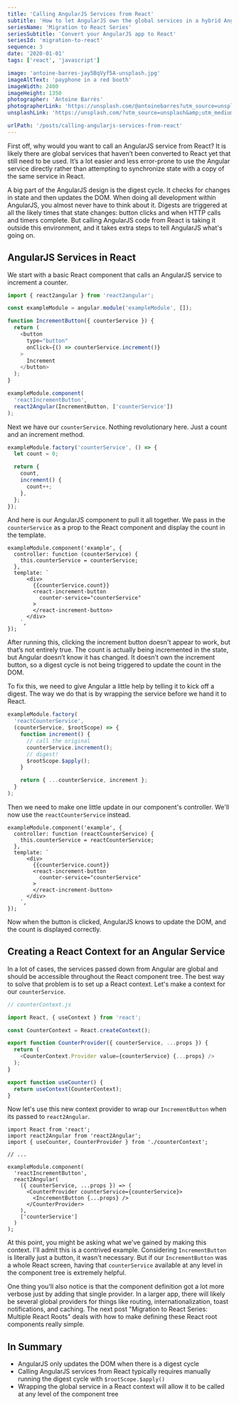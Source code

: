 ```yaml
---
title: 'Calling AngularJS Services from React'
subtitle: 'How to let AngularJS own the global services in a hybrid AngularJS React app'
seriesName: 'Migration to React Series'
seriesSubtitle: 'Convert your AngularJS app to React'
seriesId: 'migration-to-react'
sequence: 3
date: '2020-01-01'
tags: ['react', 'javascript']

image: 'antoine-barres-jay5BqVyf5A-unsplash.jpg'
imageAltText: 'payphone in a red booth'
imageWidth: 2400
imageHeight: 1350
photographer: 'Antoine Barrès'
photographerLink: 'https://unsplash.com/@antoinebarres?utm_source=unsplash&amp;utm_medium=referral&amp;utm_content=creditCopyText'
unsplashLink: 'https://unsplash.com/?utm_source=unsplash&amp;utm_medium=referral&amp;utm_content=creditCopyText'

urlPath: '/posts/calling-angularjs-services-from-react'
---
```


First off, why would you want to call an AngularJS service from
React? It is likely there are global services that haven’t been
converted to React yet that still need to be used. It’s a lot easier
and less error-prone to use the Angular service directly rather than
attempting to synchronize state with a copy of the same service in
React.

A big part of the AngularJS design is the digest cycle. It checks
for changes in state and then updates the DOM. When doing all
development within AngularJS, you almost never have to think about
it. Digests are triggered at all the likely times that state
changes: button clicks and when HTTP calls and timers complete. But
calling AngularJS code from React is taking it outside this
environment, and it takes extra steps to tell AngularJS what's going
on.

## AngularJS Services in React

We start with a basic React component that calls an AngularJS
service to increment a counter.

```javascript
import { react2angular } from 'react2angular';

const exampleModule = angular.module('exampleModule', []);

function IncrementButton({ counterService }) {
  return (
    <button
      type="button"
      onClick={() => counterService.increment()}
    >
      Increment
    </button>
  );
}

exampleModule.component(
  'reactIncrementButton',
  react2Angular(IncrementButton, ['counterService'])
);
```

Next we have our `counterService`. Nothing revolutionary here. Just
a count and an increment method.

```javascript
exampleModule.factory('counterService', () => {
  let count = 0;

  return {
    count,
    increment() {
      count++;
    },
  };
});
```

And here is our AngularJS component to pull it all together. We pass
in the `counterService` as a prop to the React component and display
the count in the template.

```javascript{3,7,9}
exampleModule.component('example', {
  controller: function (counterService) {
    this.counterService = counterService;
  },
  template: `
      <div>
        {{counterService.count}}
        <react-increment-button
          counter-service="counterService"
        >
        </react-increment-button>
      </div>
    `,
});
```

After running this, clicking the increment button doesn't appear to
work, but that’s not entirely true. The count is actually being
incremented in the state, but Angular doesn’t know it has changed.
It doesn’t own the increment button, so a digest cycle is not being
triggered to update the count in the DOM.

To fix this, we need to give Angular a little help by telling it to
kick off a digest. The way we do that is by wrapping the service
before we hand it to React.

```javascript
exampleModule.factory(
  'reactCounterService',
  (counterService, $rootScope) => {
    function increment() {
      // call the original
      counterService.increment();
      // digest!
      $rootScope.$apply();
    }

    return { ...counterService, increment };
  }
);
```

Then we need to make one little update in our component's
controller. We'll now use the `reactCounterService` instead.

```javascript{2-3}
exampleModule.component('example', {
  controller: function (reactCounterService) {
    this.counterService = reactCounterService;
  },
  template: `
      <div>
        {{counterService.count}}
        <react-increment-button
          counter-service="counterService"
        >
        </react-increment-button>
      </div>
    `,
});
```

Now when the button is clicked, AngularJS knows to update the DOM,
and the count is displayed correctly.

## Creating a React Context for an Angular Service

In a lot of cases, the services passed down from Angular are global
and should be accessible throughout the React component tree. The
best way to solve that problem is to set up a React context. Let's
make a context for our `counterService`.

```javascript
// counterContext.js

import React, { useContext } from 'react';

const CounterContext = React.createContext();

export function CounterProvider({ counterService, ...props }) {
  return (
    <CounterContext.Provider value={counterService} {...props} />
  );
}

export function useCounter() {
  return useContext(CounterContext);
}
```

Now let's use this new context provider to wrap our
`IncrementButton` when its passed to `react2Angular`.

```javascript{11,13}
import React from 'react';
import react2Angular from 'react2Angular';
import { useCounter, CounterProvider } from './counterContext';

// ...

exampleModule.component(
  'reactIncrementButton',
  react2Angular(
    ({ counterService, ...props }) => (
      <CounterProvider counterService={counterService}>
        <IncrementButton {...props} />
      </CounterProvider>
    ),
    ['counterService']
  )
);
```

At this point, you might be asking what we've gained by making this
context. I'll admit this is a contrived example. Considering
`IncrementButton` is literally just a button, it wasn't necessary.
But if our `IncrementButton` was a whole React screen, having that
`counterService` available at any level in the component tree is
extremely helpful.

One thing you'll also notice is that the component definition got a
lot more verbose just by adding that single provider. In a larger
app, there will likely be several global providers for things like
routing, internationalization, toast notifications, and caching. The
next post "Migration to React Series: Multiple React Roots" deals
with how to make defining these React root components really simple.

## In Summary

- AngularJS only updates the DOM when there is a digest cycle
- Calling AngularJS services from React typically requires manually
  running the digest cycle with `$rootScope.$apply()`
- Wrapping the global service in a React context will allow it to be
  called at any level of the component tree
